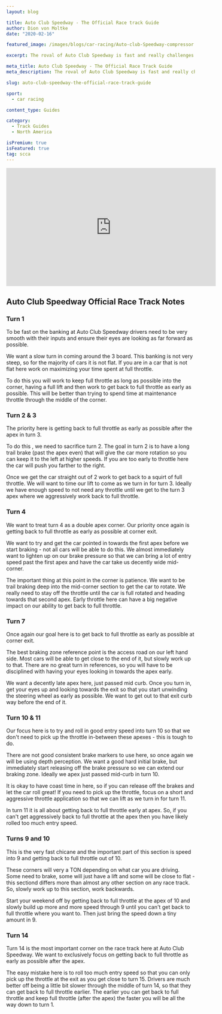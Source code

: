 ```yaml
---
layout: blog

title: Auto Club Speedway - The Official Race track Guide
author: Dion von Moltke
date: "2020-02-16"

featured_image: /images/blogs/car-racing/Auto-club-Speedway-compressor.jpg

excerpt: The roval of Auto Club Speedway is fast and really challenges a drivers ability of knowing what their priority for each corner needs to be.  Find out exactly how to be fast at this race track and maximize each corner with Blayze pro-coach, Dion von Moltke.

meta_title: Auto Club Speedway - The Official Race Track Guide
meta_description: The roval of Auto Club Speedway is fast and really challenges a drivers ability of knowing what their priority for each corner needs to be.  Find out exactly how to be fast at this race track and maximize each corner with Blayze pro-coach, Dion von Moltke.

slug: auto-club-speedway-the-official-race-track-guide

sport:
  - car racing

content_type: Guides

category:
  - Track Guides
  - North America

isPremium: true
isFeatured: true
tag: scca
---
```


<iframe title="Blog iFrame" id="videoIframe" width="560" height="315" src="https://www.youtube.com/embed/b3QQb1yfmo8" frameborder="0" allow="accelerometer; autoplay; encrypted-media; gyroscope; picture-in-picture" allowfullscreen></iframe>

## Auto Club Speedway Official Race Track Notes

### Turn 1

To be fast on the banking at Auto Club Speedway drivers need to be very smooth with their inputs and ensure their eyes are looking as far forward as possible.

We want a slow turn in coming around the 3 board. This banking is not very steep, so for the majority of cars it is not flat. If you are in a car that is not flat here work on maximizing your time spent at full throttle.

To do this you will work to keep full throttle as long as possible into the corner, having a full lift and then work to get back to full throttle as early as possible. This will be better than trying to spend time at maintenance throttle through the middle of the corner.

### Turn 2 & 3

The priority here is getting back to full throttle as early as possible after the apex in turn 3.

To do this , we need to sacrifice turn 2. The goal in turn 2 is to have a long trail brake (past the apex even) that will give the car more rotation so you can keep it to the left at higher speeds. If you are too early to throttle here the car will push you farther to the right.

Once we get the car straight out of 2 work to get back to a squirt of full throttle. We will want to time our lift to come as we turn in for turn 3. Ideally we have enough speed to not need any throttle until we get to the turn 3 apex where we aggressively work back to full throttle.

### Turn 4

We want to treat turn 4 as a double apex corner. Our priority once again is getting back to full throttle as early as possible at corner exit.

We want to try and get the car pointed in towards the first apex before we start braking - not all cars will be able to do this. We almost immediately want to lighten up on our brake pressure so that we can bring a lot of entry speed past the first apex and have the car take us decently wide mid-corner.

The important thing at this point in the corner is patience. We want to be trail braking deep into the mid-corner section to get the car to rotate. We really need to stay off the throttle until the car is full rotated and heading towards that second apex. Early throttle here can have a big negative impact on our ability to get back to full throttle.

### Turn 7

Once again our goal here is to get back to full throttle as early as possible at corner exit.

The best braking zone reference point is the access road on our left hand side. Most cars will be able to get close to the end of it, but slowly work up to that. There are no great turn in references, so you will have to be disciplined with having your eyes looking in towards the apex early.

We want a decently late apex here, just passed mid curb. Once you turn in, get your eyes up and looking towards the exit so that you start unwinding the steering wheel as early as possible. We want to get out to that exit curb way before the end of it.

### Turn 10 & 11

Our focus here is to try and roll in good entry speed into turn 10 so that we don't need to pick up the throttle in-between these apexes - this is tough to do.

There are not good consistent brake markers to use here, so once again we will be using depth perception. We want a good hard initial brake, but immediately start releasing off the brake pressure so we can extend our braking zone. Ideally we apex just passed mid-curb in turn 10.

It is okay to have coast time in here, so if you can release off the brakes and let the car roll great! If you need to pick up the throttle, focus on a short and aggressive throttle application so that we can lift as we turn in for turn 11.

In turn 11 it is all about getting back to full throttle early at apex. So, if you can't get aggressively back to full throttle at the apex then you have likely rolled too much entry speed.

### Turns 9 and 10

This is the very fast chicane and the important part of this section is speed into 9 and getting back to full throttle out of 10.

These corners will very a TON depending on what car you are driving. Some need to brake, some will just have a lift and some will be close to flat - this sectiond differs more than almost any other section on any race track. So, slowly work up to this section, work backwards.

Start your weekend off by getting back to full throttle at the apex of 10 and slowly build up more and more speed through 9 until you can't get back to full throttle where you want to. Then just bring the speed down a tiny amount in 9.

### Turn 14

Turn 14 is the most important corner on the race track here at Auto Club Speedway. We want to exclusively focus on getting back to full throttle as early as possible after the apex.

The easy mistake here is to roll too much entry speed so that you can only pick up the throttle at the exit as you get close to turn 15. Drivers are much better off being a little bit slower through the middle of turn 14, so that they can get back to full throttle earlier. The earlier you can get back to full throttle and keep full throttle (after the apex) the faster you will be all the way down to turn 1.
